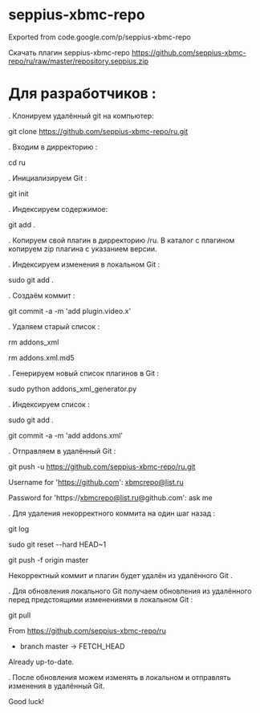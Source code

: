 # seppius-xbmc-repo
Exported from code.google.com/p/seppius-xbmc-repo

Скачать плагин seppius-xbmc-repo https://github.com/seppius-xbmc-repo/ru/raw/master/repository.seppius.zip

# Для разработчиков :

. Клонируем удалённый git на компьютер:

git clone https://github.com/seppius-xbmc-repo/ru.git

. Входим в дирректорию :

cd ru

. Инициализируем Git :

git init 

. Индексируем содержимое:

git add .

. Копируем свой плагин в дирректорию /ru. В каталог с плагином копируем zip плагина с указанием версии.

. Индексируем изменения в локальном Git :

sudo git add .

. Создаём коммит :

git commit -a -m 'add plugin.video.x'

. Удаляем старый список :

rm addons_xml

rm addons.xml.md5

. Генерируем новый список плагинов в Git :

sudo python addons_xml_generator.py

. Индексируем список :

sudo git add .

git commit -a -m 'add addons.xml'

. Отправляем в удалённый Git :

git push -u https://github.com/seppius-xbmc-repo/ru.git

Username for 'https://github.com': xbmcrepo@list.ru

Password for 'https://xbmcrepo@list.ru@github.com': ask me

. Для удаления некорректного коммита на один шаг назад :

git log

sudo git reset --hard HEAD~1

git push -f origin master

Некорректный коммит и плагин будет удалён из удалённого Git .

. Для обновления локального Git получаем обновления из удалённого перед предстоящими изменениями в локальном Git :

git pull 

From https://github.com/seppius-xbmc-repo/ru

 * branch            master     -> FETCH_HEAD

Already up-to-date.

. После обновления можем изменять в локальном и отправлять изменения в удалённый Git.

 Good luck!